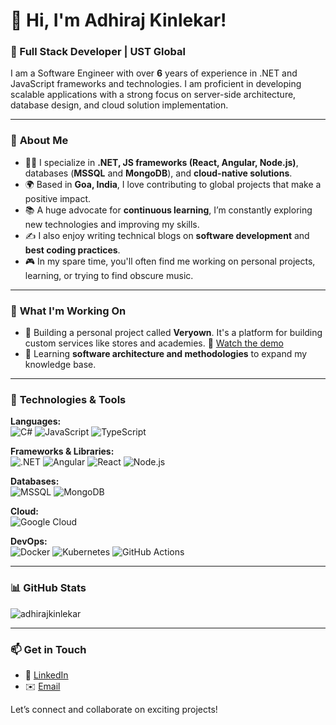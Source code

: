 # 👋 Hi, I'm Adhiraj Kinlekar!

### 🚀 Full Stack Developer | UST Global 

I am a Software Engineer with over **6** years of experience in .NET and JavaScript frameworks and technologies. I am proficient in developing scalable applications with a strong focus on server-side architecture, database design, and cloud solution implementation.

---

### 🌟 **About Me**

- 🧑‍💻 I specialize in **.NET, JS frameworks (React, Angular, Node.js)**, databases (**MSSQL** and **MongoDB**), and **cloud-native solutions**.
- 🌍 Based in **Goa, India**, I love contributing to global projects that make a positive impact.
- 📚 A huge advocate for **continuous learning**, I’m constantly exploring new technologies and improving my skills.
- ✍️ I also enjoy writing technical blogs on **software development** and **best coding practices**.
- 🎮 In my spare time, you'll often find me working on personal projects, learning, or trying to find obscure music.

---

### 💼 **What I'm Working On**

- 🔨 Building a personal project called **Veryown**. It's a platform for building custom services like stores and academies.
  🎥 [Watch the demo](https://www.youtube.com/watch?v=mk-yHecaxBg)
- 📖 Learning **software architecture and methodologies** to expand my knowledge base.
  
---

### 🔧 **Technologies & Tools**

**Languages:**  
<img src="https://img.shields.io/badge/C%23-239120?style=flat&logo=csharp&logoColor=white" alt="C#" /> 
<img src="https://img.shields.io/badge/JavaScript-F7DF1E?style=flat&logo=javascript&logoColor=black" alt="JavaScript" /> 
<img src="https://img.shields.io/badge/TypeScript-007ACC?style=flat&logo=typescript&logoColor=white" alt="TypeScript" />

**Frameworks & Libraries:**  
<img src="https://img.shields.io/badge/ASP.NET-512BD4?style=flat&logo=.net&logoColor=white" alt=".NET" /> 
<img src="https://img.shields.io/badge/Angular-DD0031?style=flat&logo=angular&logoColor=white" alt="Angular" /> 
<img src="https://img.shields.io/badge/React-61DAFB?style=flat&logo=react&logoColor=black" alt="React" /> 
<img src="https://img.shields.io/badge/Node.js-339933?style=flat&logo=node.js&logoColor=white" alt="Node.js" />

**Databases:**  
<img src="https://img.shields.io/badge/MSSQL-CC2927?style=flat&logo=microsoftsqlserver&logoColor=white" alt="MSSQL" /> 
<img src="https://img.shields.io/badge/MongoDB-47A248?style=flat&logo=mongodb&logoColor=white" alt="MongoDB" />

**Cloud:**  
<img src="https://img.shields.io/badge/Google%20Cloud-4285F4?style=flat&logo=googlecloud&logoColor=white" alt="Google Cloud" />

**DevOps:**  
<img src="https://img.shields.io/badge/Docker-2496ED?style=flat&logo=docker&logoColor=white" alt="Docker" /> 
<img src="https://img.shields.io/badge/Kubernetes-326CE5?style=flat&logo=kubernetes&logoColor=white" alt="Kubernetes" /> 
<img src="https://img.shields.io/badge/GitHub%20Actions-2088FF?style=flat&logo=github-actions&logoColor=white" alt="GitHub Actions" />

---

### 📊 **GitHub Stats**

![adhirajkinlekar](https://github-readme-stats.vercel.app/api?username=adhirajkinlekar&show_icons=true&hide_border=true&theme=radical)

---

### 📫 **Get in Touch**

- 💼 [LinkedIn](https://linkedin.com/in/adhirajkinlekar) 
- ✉️ [Email](mailto:adhirajkkinlekar@gmail.com)

Let’s connect and collaborate on exciting projects!
